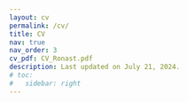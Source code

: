 ```yaml
---
layout: cv
permalink: /cv/
title: CV
nav: true
nav_order: 3
cv_pdf: CV_Ronast.pdf
description: Last updated on July 21, 2024.
# toc:
#   sidebar: right
---
```

